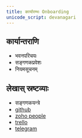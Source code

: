 ```yaml
---
title: कार्यारम्भः Onboarding
unicode_script: devanagari
---
```


## कार्यान्तराणि
- भवनपरिचयः
- सङ्गणकप्रवेशः
- नियमसूचनम्

## लेखास् स्रष्टव्याः
- सङ्गणकयन्त्रे
- [github](https://github.com/)
- [zoho people](https://people.zoho.com/dyuganga/zp#attendance/entry/listview)
- [trello](https://trello.com/b/d4dANdrD/%E0%A4%A6%E0%A5%8D%E0%A4%AF%E0%A5%81%E0%A4%97%E0%A4%99%E0%A5%8D%E0%A4%97%E0%A4%BE-dyuganga)
- [telegram](https://t.me/joinchat/IJu_Tkpqm1qdMjEPhCy8Dg)
